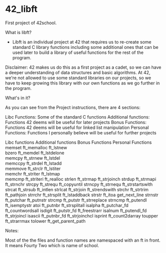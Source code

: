 # 42_libft
First project of 42school.

What is libft?
-  Libft is an individual project at 42 that requires us to re-create some standard C library functions including some            additional ones that can be used later to build a library of useful functions for the rest of the program.

Disclaimer: 42 makes us do this as a first project as a cadet, so we can have a deeper understanding of data structures and basic algorithms. At 42, we're not allowed to use some standard libraries on our projects, so we have to keep growing this library with our own functions as we go further in the program.

What's in it?

As you can see from the Project instructions, there are 4 sections:

Libc Functions: Some of the standard C functions
Additional functions: Functions 42 deems will be useful for later projects
Bonus Functions: Functions 42 deems will be useful for linked list manipulation
Personal Functions: Functions I personally believe will be useful for further projects

Libc functions	        Additional functions	Bonus Functions	        Personal Functions
memset  	        ft_memalloc	        ft_lstnew	        
bzero   	        ft_memdel	        ft_lstdelone	        
memcpy	                ft_strnew	        ft_lstdel	        
memccpy 	        ft_strdel	        ft_lstadd	        
memmove 	        ft_strclr	        ft_lstiter	        
memchr	                ft_striter	        ft_lstmap	        
memcmp	                ft_striteri	        ft_realloc
strlen	                ft_strmap	        ft_strjoinch
strdup	                ft_strmapi	        ft_strnchr
strcpy	                ft_strequ	        ft_copyuntil
strncpy	                ft_strnequ	        ft_strstartswith
strcat	                ft_strsub	        ft_intlen
strlcat	                ft_strjoin	        ft_strendswith
strchr	                ft_strtrim	        ft_pathjoin
strrchr	                ft_strsplit	        ft_lstaddback
strstr	                ft_itoa		        get_next_line
strnstr	                ft_putchar	        ft_putnstr
strcmp	                ft_putstr	        ft_strreplace
strncmp	                ft_putendl	        ft_isemptystr
atoi	                ft_putnbr	        ft_strsplitall
isalpha	                ft_putchar_fd   	ft_countwordsall
isdigit	                ft_putstr_fd	        ft_freestrarr
isalnum	                ft_putendl_fd	        ft_strjoincl
isascii	                ft_putnbr_fd	        ft_strjoinchcl
isprint		        ft_count2darray
toupper		        ft_strarrmax
tolower		        ft_get_parent_path

Notes:

Most of the the files and function names are namespaced with an ft in front. It means Fourty Two which is name of school.
